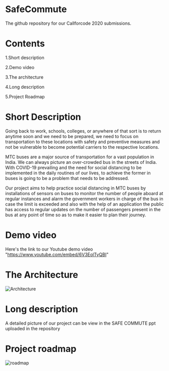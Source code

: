 # SafeCommute
The github repository for our Callforcode 2020 submissions.
# Contents 
1.Short description

2.Demo video

3.The architecture

4.Long description

5.Project Roadmap

# Short Description
Going back to work, schools, colleges, or anywhere of that sort is to return anytime soon and we need to be prepared, we need to focus on transportation to these locations with safety and preventive measures and not be vulnerable to become potential carriers to the respective locations.

MTC buses are a major source of transportation for a vast population in India. We can always picture an over-crowded bus in the streets of India. With COVID-19 prevailing and the need for social distancing to be implemented in the daily routines of our lives, to achieve the former in buses is going to be a problem that needs to be addressed.

Our project aims to help practice social distancing in MTC buses by installations of sensors on buses to monitor the number of people aboard at regular instances and alarm the government workers in charge of the bus in case the limit is exceeded and also with the help of an application the public has access to regular updates on the number of passengers present in the bus at any point of time so as to make it easier to plan their journey.
# Demo video
Here's the link to our Youtube demo video "https://www.youtube.com/embed/6V3EolTyQBI"
# The Architecture
![Architecture](https://user-images.githubusercontent.com/50652495/95010349-3add6f80-0646-11eb-8ea2-efe51926f882.jpeg)
# Long description
A detailed picture of our project can be view in the SAFE COMMUTE ppt uploaded in the repository
# Project roadmap
![roadmap](https://user-images.githubusercontent.com/50652495/95010389-a1628d80-0646-11eb-851c-f6d16cb9ee84.png)

